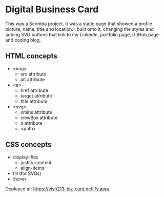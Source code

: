 # Digital Business Card

This was a Scrimba project. It was a static page that showed a profile picture, name, title and location. I built onto it, changing the styles and adding SVG buttons that link to my LinkedIn, portfolio page, GitHub page and coding blog.

## HTML concepts

- \<img>
    - src attribute
    - alt attribute
- \<a>
    - href attribute
    - target attribute
    - title attribute
- \<svg>
    - xmins attribute
    - viewBox attribute
    - d attribute
    - \<path>


## CSS concepts

- display: flex
    - justify-content
    - align-items
- fill (for SVGs)
- :hover

Deployed at: https://vish213-biz-card.netlify.app/
